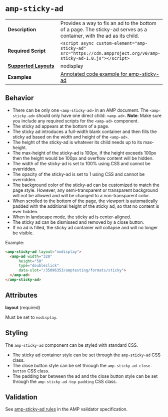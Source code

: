 <!---
Copyright 2016 The AMP HTML Authors. All Rights Reserved.

Licensed under the Apache License, Version 2.0 (the "License");
you may not use this file except in compliance with the License.
You may obtain a copy of the License at

      http://www.apache.org/licenses/LICENSE-2.0

Unless required by applicable law or agreed to in writing, software
distributed under the License is distributed on an "AS-IS" BASIS,
WITHOUT WARRANTIES OR CONDITIONS OF ANY KIND, either express or implied.
See the License for the specific language governing permissions and
limitations under the License.
-->

# <a name="amp-sticky-ad"></a> `amp-sticky-ad`

<table>
  <tr>
    <td width="40%"><strong>Description</strong></td>
    <td>Provides a way to fix an ad to the bottom of a page. The sticky-ad serves as a container, with the ad as its child.</td>
  </tr>
  <tr>
    <td width="40%"><strong>Required Script</strong></td>
    <td><code>&lt;script async custom-element="amp-sticky-ad" src="https://cdn.ampproject.org/v0/amp-sticky-ad-1.0.js">&lt;/script></code></td>
  </tr>
  <tr>
    <td class="col-fourty"><strong><a href="https://www.ampproject.org/docs/guides/responsive/control_layout.html">Supported Layouts</a></strong></td>
    <td>nodisplay</td>
  </tr>
  <tr>
    <td width="40%"><strong>Examples</strong></td>
    <td><a href="https://ampbyexample.com/components/amp-sticky-ad/">Annotated code example for amp-sticky-ad</a></td>
  </tr>
</table>

## Behavior

- There can be only one `<amp-sticky-ad>` in an AMP document. The `<amp-sticky-ad>` should only have one direct child: `<amp-ad>`. **Note**: Make sure you include any required scripts for the `<amp-ad>` component.
- The sticky ad appears at the bottom of a page.
- The sticky ad introduces a full-width blank container and then fills the sticky ad based on the width and height of the `<amp-ad>`.
- The height of the sticky-ad is whatever its child needs up to its max-height.
- The max-height of the sticky-ad is 100px, if the height exceeds 100px then the height would be 100px and overflow content will be hidden.
- The width of the sticky-ad is set to 100% using CSS and cannot be overridden.
- The opacity of the sticky-ad is set to 1 using CSS and cannot be overridden.
- The background color of the sticky-ad can be customized to match the page style. However, any semi-transparent or transparent background will not be allowed and will be changed to a non-transparent color.
- When scrolled to the bottom of the page, the viewport is automatically padded with the additional height of the sticky ad, so that no content is ever hidden.
- When in landscape mode, the sticky ad is center-aligned.
- The sticky ad can be dismissed and removed by a close button.
- If no ad is filled, the sticky ad container will collapse and will no longer be visible.

Example:
```html
<amp-sticky-ad layout="nodisplay">
  <amp-ad width="320"
      height="50"
      type="doubleclick"
      data-slot="/35096353/amptesting/formats/sticky">
  </amp-ad>
</amp-sticky-ad>
```

## Attributes

**layout** (required)

Must be set to `nodisplay`.

## Styling

The `amp-sticky-ad` component can be styled with standard CSS.

- The sticky ad container style can be set through the `amp-sticky-ad` CSS class.
- The close button style can be set through the `amp-sticky-ad-close-button` CSS class.
- The padding bar between the ad and the close button style can be set through the `amp-sticky-ad-top-padding` CSS class.

## Validation

See [amp-sticky-ad rules](https://github.com/ampproject/amphtml/blob/master/extensions/amp-sticky-ad/0.1/validator-amp-sticky-ad.protoascii) in the AMP validator specification.
